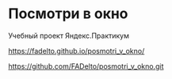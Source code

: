 # Посмотри в окно
Учебный проект Яндекс.Практикум

https://fadelto.github.io/posmotri_v_okno/

https://github.com/FADelto/posmotri_v_okno.git
